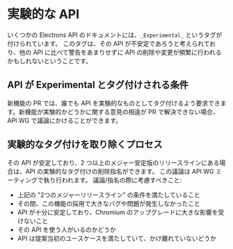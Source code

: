 # 実験的な API

いくつかの Electrons API のドキュメントには、`_Experimental_` というタグが付けられています。 このタグは、その API が不安定であろうと考えられており、他の API に比べて警告をあまりせずに API の削除や変更が頻繁に行われるかもしれないということです。

## API が Experimental とタグ付けされる条件

新機能の PR では、誰でも API を実験的なものとしてタグ付けるよう要求できます。新機能が実験的かどうかに関する意見の相違が PR で解決できない場合、API WG で議論にかけることができます。

## 実験的なタグ付けを取り除くプロセス

その API が安定しており、2 つ以上のメジャー安定版のリリースラインにある場合は、API の実験的なタグ付けの削除指名ができます。  この議論は API WG ミーティングで執り行われます。  議論/指名の際に考慮すべきこと:

* 上記の "2つのメジャーリリースライン" の条件を満たしていること
* その間、この機能の採用で大きなバグや問題が発生しなかったこと
* API が十分に安定しており、Chromium のアップグレードに大きな影響を受けないこと
* その API を使う人がいるのかどうか
* API は提案当初のユースケースを満たしていて、かけ離れていないどうか
